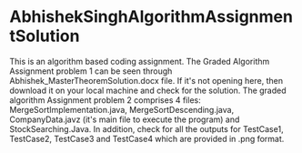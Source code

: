 # AbhishekSinghAlgorithmAssignmentSolution
This is an algorithm based coding assignment. 
The Graded Algorithm Assignment problem 1 can be seen through Abhishek_MasterTheoremSolution.docx file. If it's not opening here, then download it on your local machine and check for the solution. 
The graded algorithm Assignment problem 2 comprises 4 files: MergeSortImplementation.java, MergeSortDescending.java, CompanyData.javz (it's main file to execute the program) and StockSearching.Java. In addition, check for all the outputs for TestCase1, TestCase2, TestCase3 and TestCase4 which are provided in .png format. 
